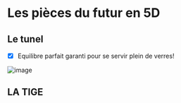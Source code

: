 # Les pièces du futur en 5D

 ## Le tunel
 
- [x] Equilibre parfait garanti pour se servir plein de verres!

![image](https://user-images.githubusercontent.com/34739829/38326418-0e8a9d84-3846-11e8-8df6-b3d6484ba2de.png)

## LA TIGE

